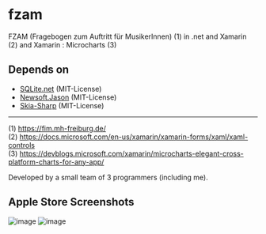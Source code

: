 # fzam

FZAM (Fragebogen zum Auftritt für MusikerInnen) (1) in .net and Xamarin (2) and Xamarin : Microcharts (3)


## Depends on

- [SQLite.net](https://github.com/praeclarum/sqlite-net) (MIT-License)
- [Newsoft.Jason](https://github.com/JamesNK/Newtonsoft.Json) (MIT-License)
- [Skia-Sharp](https://github.com/mono/SkiaSharp) (MIT-License)


-----

(1) https://fim.mh-freiburg.de/</br>
(2) https://docs.microsoft.com/en-us/xamarin/xamarin-forms/xaml/xaml-controls</br>
(3) https://devblogs.microsoft.com/xamarin/microcharts-elegant-cross-platform-charts-for-any-app/</br>
 
 
 Developed by a small team of 3 programmers (including me).
 
 ## Apple Store Screenshots
 ![image](https://user-images.githubusercontent.com/48185176/181192915-9d7a02ef-180f-40f7-b9fd-306dc35d4ec3.png)
![image](https://user-images.githubusercontent.com/48185176/181192996-d6376324-9802-4786-8e80-3690e92108a4.png)
